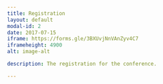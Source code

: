 ```yaml
---
title: Registration
layout: default
modal-id: 2
date: 2017-07-15
iframe: https://forms.gle/3BXUvjNnVAnZyv4C7
iframeheight: 4900
alt: image-alt

description: The registration for the conference.

---
```

